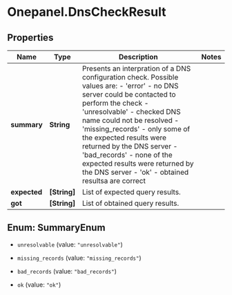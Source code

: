 # Onepanel.DnsCheckResult

## Properties
Name | Type | Description | Notes
------------ | ------------- | ------------- | -------------
**summary** | **String** | Presents an interpration of a DNS configuration check. Possible values are:  - &#39;error&#39; - no DNS server could be contacted to perform the check - &#39;unresolvable&#39; - checked DNS name could not be resolved - &#39;missing_records&#39; - only some of the expected results were returned by the DNS server - &#39;bad_records&#39; - none of the expected results were returned by the DNS server - &#39;ok&#39; - obtained resultsa are correct  | 
**expected** | **[String]** | List of expected query results.  | 
**got** | **[String]** | List of obtained query results.  | 


<a name="SummaryEnum"></a>
## Enum: SummaryEnum


* `unresolvable` (value: `"unresolvable"`)

* `missing_records` (value: `"missing_records"`)

* `bad_records` (value: `"bad_records"`)

* `ok` (value: `"ok"`)





